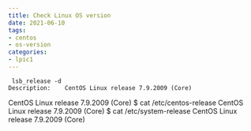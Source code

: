 ```yaml
---
title: Check Linux OS version
date: 2021-06-10
tags:
- centos
- os-version
categories:
- lpic1
---
```



```
 lsb_release -d
Description:    CentOS Linux release 7.9.2009 (Core)
```

CentOS Linux release 7.9.2009 (Core)
$ cat /etc/centos-release
CentOS Linux release 7.9.2009 (Core)
$ cat /etc/system-release
CentOS Linux release 7.9.2009 (Core)